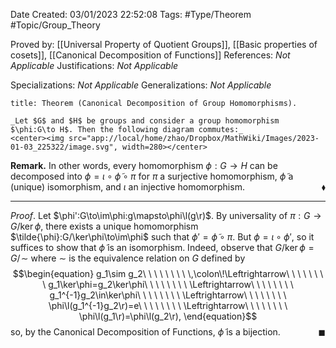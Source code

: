 <div class="topSpace"></div>

Date Created: 03/01/2023 22:52:08
Tags: #Type/Theorem #Topic/Group_Theory

Proved by: [[Universal Property of Quotient Groups]], [[Basic properties of cosets]], [[Canonical Decomposition of Functions]]
References: _Not Applicable_
Justifications: _Not Applicable_

Specializations: _Not Applicable_
Generalizations: _Not Applicable_

``` ad-Theorem
title: Theorem (Canonical Decomposition of Group Homomorphisms).

_Let $G$ and $H$ be groups and consider a group homomorphism $\phi:G\to H$. Then the following diagram commutes:_
<center><img src="app://local/home/zhao/Dropbox/MathWiki/Images/2023-01-03_225322/image.svg", width=280></center>

```

**Remark.** In other words, every homomorphism $\phi:G\to H$ can be decomposed into $\phi=\iota\circ\tilde{\phi}\circ\pi$ for $\pi$ a surjective homomorphism, $\tilde{\phi}$ a (unique) isomorphism, and $\iota$ an injective homomorphism.<span style="float:right;">$\blacklozenge$</span>

---

_Proof_. Let $\phi':G\to\im\phi:g\mapsto\phi\l(g\r)$. By universality of $\pi:G\to G/\ker\phi$, there exists a unique homomorphism $\tilde{\phi}:G/\ker\phi\to\im\phi$ such that $\phi'=\tilde{\phi}\circ\pi$. But $\phi=\iota\circ\phi'$, so it suffices to show that $\tilde{\phi}$ is an isomorphism. Indeed, observe that $G/\ker\phi=G/\!\sim$ where $\sim$ is the equivalence relation on $G$ defined by
$$\begin{equation}
    g_1\sim g_2\ \ \ \ \ \ \ \ \,\colon\!\Leftrightarrow\ \ \ \ \ \ \ \ g_1\ker\phi=g_2\ker\phi\ \ \ \ \ \ \ \ \Leftrightarrow\ \ \ \ \ \ \ \ g_1^{-1}g_2\in\ker\phi\ \ \ \ \ \ \ \ \Leftrightarrow\ \ \ \ \ \ \ \ \phi\l(g_1^{-1}g_2\r)=e\ \ \ \ \ \ \ \ \Leftrightarrow\ \ \ \ \ \ \ \ \phi\l(g_1\r)=\phi\l(g_2\r),
\end{equation}$$
so, by the Canonical Decomposition of Functions, $\tilde{\phi}$ is a bijection.<span style="float:right;">$\blacksquare$</span>
